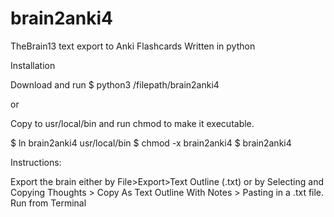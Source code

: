 # brain2anki4
TheBrain13 text export to Anki Flashcards
Written in python

Installation

Download and run
$ python3 /filepath/brain2anki4

or 

Copy to usr/local/bin and run chmod to make it executable. 

$ ln brain2anki4 usr/local/bin
$ chmod -x brain2anki4 
$ brain2anki4

Instructions: 

Export the brain either by File>Export>Text Outline (.txt) or by Selecting and Copying Thoughts > Copy As Text Outline With Notes > Pasting in a .txt file. 
Run from Terminal 
